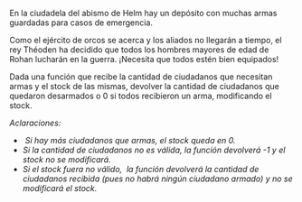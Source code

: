 <div><p>En la ciudadela del abismo de Helm hay un depósito con muchas armas guardadas para casos de emergencia.</p><p>Como el ejército de orcos se acerca y los aliados no llegarán a tiempo, el rey Théoden ha decidido que todos los hombres mayores de edad de Rohan lucharán en la guerra. ¡Necesita que todos estén bien equipados!</p><p>Dada una función que recibe la cantidad de ciudadanos que necesitan armas y el stock de las mismas, devolver la cantidad de ciudadanos que quedaron desarmados o 0 si todos recibieron un arma, modificando el stock.</p><p><i>Aclaraciones:</i></p><ul><li><i> Si hay más ciudadanos que armas, el stock queda en 0. </i></li><li><i>Si la cantidad de ciudadanos no es válida, la función devolverá -1 y el stock no se modificará. </i></li><li><i>Si el stock fuera no válido,  la función devolverá la cantidad de ciudadanos recibida (pues no habrá ningún ciudadano armado) y no se modificará el stock.</i></li></ul></div>